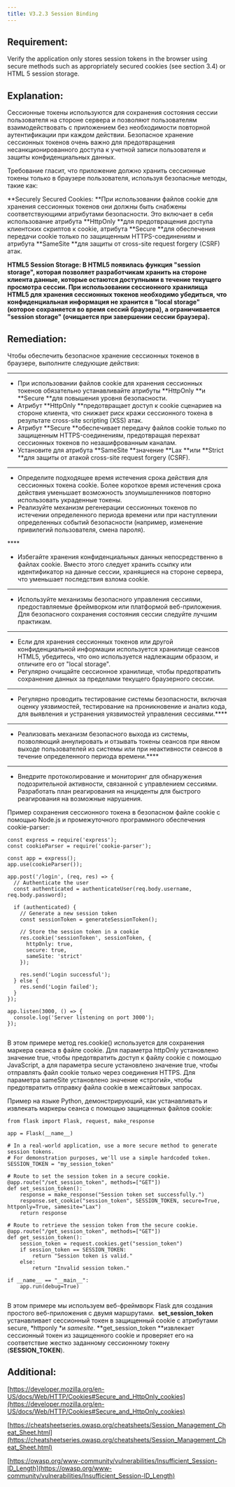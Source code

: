 ```yaml
---
title: V3.2.3 Session Binding
---
```




## Requirement:

Verify the application only stores session tokens in the browser using secure methods such as appropriately secured cookies (see section 3.4) or HTML 5 session storage.

## Explanation:

Сессионные токены используются для сохранения состояния сессии пользователя на стороне сервера и позволяют пользователям взаимодействовать с приложением без необходимости повторной аутентификации при каждом действии. Безопасное хранение сессионных токенов очень важно для предотвращения несанкционированного доступа к учетной записи пользователя и защиты конфиденциальных данных.

Требование гласит, что приложение должно хранить сессионные токены только в браузере пользователя, используя безопасные методы, такие как:

**Securely Secured Cookies: **При использовании файлов cookie для хранения сессионных токенов они должны быть снабжены соответствующими атрибутами безопасности. Это включает в себя использование атрибута **HttpOnly **для предотвращения доступа клиентских скриптов к cookie, атрибута **Secure **для обеспечения передачи cookie только по защищенным HTTPS-соединениям и атрибута **SameSite **для защиты от cross-site request forgery (CSRF) атак.

**HTML5 Session Storage: **В HTML5 появилась функция "session storage", которая позволяет разработчикам хранить на стороне клиента данные, которые остаются доступными в течение текущего просмотра сессии. При использовании сессионного хранилища HTML5 для хранения сессионных токенов необходимо убедиться, что конфиденциальная информация не хранится в "local storage" (которое сохраняется во время сессий браузера), а ограничивается "session storage" (очищается при завершении сессии браузера).****

## Remediation:

Чтобы обеспечить безопасное хранение сессионных токенов в браузере, выполните следующие действия:

****

- При использовании файлов cookie для хранения сессионных токенов обязательно устанавливайте атрибуты **HttpOnly **и **Secure **для повышения уровня безопасности.
- Атрибут **HttpOnly **предотвращает доступ к cookie сценариев на стороне клиента, что снижает риск кражи сессионного токена в результате cross-site scripting (XSS) атак.
- Атрибут **Secure **обеспечивает передачу файлов cookie только по защищенным HTTPS-соединениям, предотвращая перехват сессионных токенов по незашифрованным каналам.
- Установите для атрибута **SameSite **значение **Lax **или **Strict **для защиты от атакой cross-site request forgery (CSRF).


****

- Определите подходящее время истечения срока действия для сессионных токена cookie. Более короткое время истечения срока действия уменьшает возможность злоумышленников повторно использовать украденные токены.
- Реализуйте механизм регенерации сессионных токенов по истечении определенного периода времени или при наступлении определенных событий безопасности (например, изменение привилегий пользователя, смена пароля).


****  

- Избегайте хранения конфиденциальных данных непосредственно в файлах cookie. Вместо этого следует хранить ссылку или идентификатор на данные сессии, хранящиеся на стороне сервера, что уменьшает последствия взлома cookie.    


****

- Используйте механизмы безопасного управления сессиями, предоставляемые фреймворком или платформой веб-приложения. Для безопасного сохранения состояния сессии следуйте лучшим практикам.


****

- Если для хранения сессионных токенов или другой конфиденциальной информации используется хранилище сеансов HTML5, убедитесь, что оно используется надлежащим образом, и отличите его от "local storage".
- Регулярно очищайте сессионное хранилище, чтобы предотвратить сохранение данных за пределами текущего браузерного сессии.


****

- Регулярно проводить тестирование системы безопасности, включая оценку уязвимостей, тестирование на проникновение и анализ кода, для выявления и устранения уязвимостей управления сессиями.****


****

- Реализовать механизм безопасного выхода из системы, позволяющий аннулировать и отзывать токены сеансов при явном выходе пользователей из системы или при неактивности сеансов в течение определенного периода времени.****


****

- Внедрите протоколирование и мониторинг для обнаружения подозрительной активности, связанной с управлением сессиями. Разработать план реагирования на инциденты для быстрого реагирования на возможные нарушения.





Пример сохранения сессионного токена в безопасном файле cookie с помощью Node.js и промежуточного программного обеспечения cookie-parser:


```
const express = require('express');
const cookieParser = require('cookie-parser');

const app = express();
app.use(cookieParser());

app.post('/login', (req, res) => {
  // Authenticate the user
  const authenticated = authenticateUser(req.body.username, req.body.password);

  if (authenticated) {
    // Generate a new session token
    const sessionToken = generateSessionToken();

    // Store the session token in a cookie
    res.cookie('sessionToken', sessionToken, {
      httpOnly: true,
      secure: true,
      sameSite: 'strict'
    });

    res.send('Login successful');
  } else {
    res.send('Login failed');
  }
});

app.listen(3000, () => {
  console.log('Server listening on port 3000');
});


```


В этом примере метод res.cookie() используется для сохранения маркера сеанса в файле cookie. Для параметра httpOnly установлено значение true, чтобы предотвратить доступ к файлу cookie с помощью JavaScript, а для параметра secure установлено значение true, чтобы отправлять файл cookie только через соединения HTTPS. Для параметра sameSite установлено значение «строгий», чтобы предотвратить отправку файла cookie в межсайтовых запросах.

Пример на языке Python, демонстрирующий, как устанавливать и извлекать маркеры сеанса с помощью защищенных файлов cookie:


```
from flask import Flask, request, make_response

app = Flask(__name__)

# In a real-world application, use a more secure method to generate session tokens.
# For demonstration purposes, we'll use a simple hardcoded token.
SESSION_TOKEN = "my_session_token"

# Route to set the session token in a secure cookie.
@app.route("/set_session_token", methods=["GET"])
def set_session_token():
    response = make_response("Session token set successfully.")
    response.set_cookie("session_token", SESSION_TOKEN, secure=True, httponly=True, samesite="Lax")
    return response

# Route to retrieve the session token from the secure cookie.
@app.route("/get_session_token", methods=["GET"])
def get_session_token():
    session_token = request.cookies.get("session_token")
    if session_token == SESSION_TOKEN:
        return "Session token is valid."
    else:
        return "Invalid session token."

if __name__ == "__main__":
    app.run(debug=True)


```


В этом примере мы используем веб-фреймворк Flask для создания простого веб-приложения с двумя маршрутами.  **set_session_token** устанавливает сессионный токен в защищенный cookie с атрибутами secure, *httponly *и *samesite*. **get_session_token **извлекает сессионный токен из защищенного cookie и проверяет его на соответствие жестко заданному сессионному токену (**SESSION_TOKEN**). 

## Additional:

[https://developer.mozilla.org/en-US/docs/Web/HTTP/Cookies#Secure_and_HttpOnly_cookies](https://developer.mozilla.org/en-US/docs/Web/HTTP/Cookies#Secure_and_HttpOnly_cookies)

[https://cheatsheetseries.owasp.org/cheatsheets/Session_Management_Cheat_Sheet.html](https://cheatsheetseries.owasp.org/cheatsheets/Session_Management_Cheat_Sheet.html)

[https://owasp.org/www-community/vulnerabilities/Insufficient_Session-ID_Length](https://owasp.org/www-community/vulnerabilities/Insufficient_Session-ID_Length)

